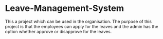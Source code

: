 # Leave-Management-System
This a project which can be used in the organisation. The purpose of this project is that the employees can apply for the leaves and the admin has the option whether approve or disapprove for the leaves.
